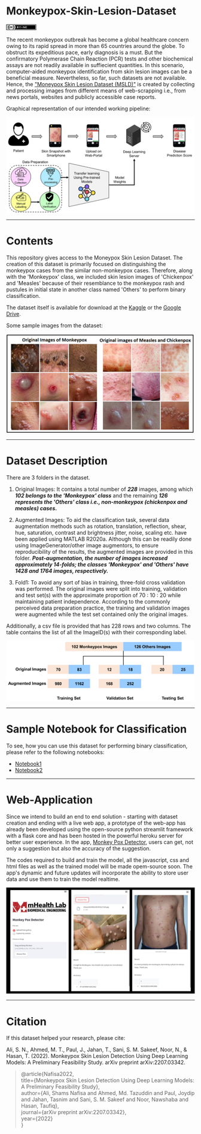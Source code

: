# Monkeypox-Skin-Lesion-Dataset

![License](https://github.com/ShamsNafisaAli/Monkeypox-Skin-Lesion-Dataset/blob/main/Assests/cc.png)

The recent monkeypox outbreak has become a global healthcare concern owing to its rapid spread in more than 65 countries around the globe. To obstruct its expeditious pace, early diagnosis is a must. But the confirmatory Polymerase Chain Reaction (PCR) tests and other biochemical assays are not readily available in suffiecient quantities. In this scenario, computer-aided monkeypox identification from skin lesion images can be a beneficial measure. Nevertheless, so far, such datasets are not available. Hence, the ["Moneypox Skin Lesion Dataset (MSLD)"](https://www.kaggle.com/datasets/nafin59/monkeypox-skin-lesion-dataset) is created by collecting and processing images from different means of web-scrapping i.e., from news portals, websites and publicly accessible case reports. <br />

Graphical representation of our intended working pipeline:<br />


![Working pipeline](https://github.com/ShamsNafisaAli/Monkeypox-Skin-Lesion-Dataset/blob/main/Assests/workflow.png)

* * *

# Contents

This repository gives access to the Moneypox Skin Lesion Dataset. The creation of this dataset is primarily focused on distinguishing the monkeypox cases from the similar non-monkeypox cases. Therefore, along with the 'Monkeypox' class, we included skin lesion images of 'Chickenpox' and 'Measles' because of their resemblance to the monkeypox rash and pustules in initial state in another class named 'Others' to perform binary classification.<br />

The dataset itself is available for download at the [Kaggle](https://www.kaggle.com/datasets/nafin59/monkeypox-skin-lesion-dataset) or the [Google Drive](https://drive.google.com/drive/folders/1bIYqAW-vqDBq3Ou_UMXPwgemqfZeqQi5?usp=sharing).<br />


Some sample images from the dataset:<br />


![Sample Images](https://github.com/ShamsNafisaAli/Monkeypox-Skin-Lesion-Dataset/blob/main/Assests/sample%20images.png)


* * *

# Dataset Description

<!-- ![Data Division](https://github.com/ShamsNafisaAli/Monkeypox-Skin-Lesion-Dataset/blob/main/Assests/data.JPG) -->

There are 3 folders in the dataset.<br />

1) Original Images: It contains a total number of ***228*** images, among which ***102 belongs to the 'Monkeypox' class*** and the remaining ***126 represents the 'Others' class i.e., non-monkeypox (chickenpox and measles) cases.***<br />

2) Augmented Images: To aid the classification task, several data augmentation methods such as rotation, translation, reflection, shear, hue, saturation, contrast and brightness jitter, noise, scaling etc. have been applied using MATLAB R2020a. Although this can be readily done using ImageGenerator/other image augmentors, to ensure reproducibility of the results, the augmented images are provided in this folder. ***Post-augmentation, the number of images increased approximately 14-folds; the classes 'Monkeypox' and 'Others' have 1428 and 1764 images, respectively.***<br />

3) Fold1: To avoid any sort of bias in training, three-fold cross validation was performed. The original images were split into training, validation and test set(s) with the approximate proportion of 70 : 10 : 20 while maintaining patient independence. According to the commonly perceived data preparation practice, the training and validation images were augmented while the test set contained only the original images.<br />

Additionally, a csv file is provided that has 228 rows and two columns. The table contains the list of all the ImageID(s) with their corresponding label.

![Data Preparation](https://github.com/ShamsNafisaAli/Monkeypox-Skin-Lesion-Dataset/blob/main/Assests/data_split.png)

* * *


# Sample Notebook for Classification

To see, how you can use this dataset for performing binary classification, please refer to the following notebooks:<br />
- [Notebook1](https://www.kaggle.com/code/gpiosenka/monkey-pox-f1-score-90) <br />
- [Notebook2](https://www.kaggle.com/code/nafin59/monkeypox-sample-classification-notebook)<br />

* * *

# Web-Application

Since we intend to build an end to end solution - starting with dataset creation and ending with a live web app, a prototype of the web-app has already been developed using the open-source python streamlit framework with a flask core and has been hosted in the powerful heroku server for better user experience. In the app, [Monkey Pox Detector](https://monkey-pox-detector-mhealthlab.herokuapp.com/), users can get, not only a suggestion but also the accuracy of the suggestion. <br />

The codes required to build and train the model, all the javascript, css and html files as well as the trained model will be made opem-source soon. The app's dynamic and future updates will incorporate the ability to store user data and use them to train the model realtime.<br />

![Sample Images](https://github.com/ShamsNafisaAli/Monkeypox-Skin-Lesion-Dataset/blob/main/Assests/app_interface.png)

* * *

# Citation

If this dataset helped your research, please cite:<br />

Ali, S. N., Ahmed, M. T., Paul, J., Jahan, T., Sani,  S. M. Sakeef, Noor, N., & Hasan, T. (2022). Monkeypox Skin Lesion Detection Using Deep Learning Models: A Preliminary Feasibility Study. arXiv preprint arXiv:2207.03342.

<blockquote>
  
@article{Nafisa2022,<br />
  title={Monkeypox Skin Lesion Detection Using Deep Learning Models: A Preliminary Feasibility Study},<br />
  author={Ali, Shams Nafisa and Ahmed, Md. Tazuddin and Paul, Joydip  and Jahan, Tasnim and Sani,  S. M. Sakeef and Noor, Nawshaba and Hasan, Taufiq},<br />
  journal={arXiv preprint arXiv:2207.03342},<br />
  year={2022}<br />
}
 
<!-- Tschandl, P., Rosendahl, C. & Kittler, H. The HAM10000 dataset, a large collection of multi-source dermatoscopic images of common pigmented skin lesions. Sci. Data 5, 180161 doi:10.1038/sdata.2018.161 (2018).  -->

